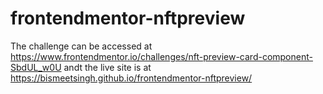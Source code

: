 # frontendmentor-nftpreview
The challenge can be accessed at https://www.frontendmentor.io/challenges/nft-preview-card-component-SbdUL_w0U andt the live site is at https://bismeetsingh.github.io/frontendmentor-nftpreview/
